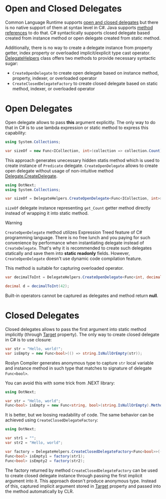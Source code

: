 Open and Closed Delegates
====
Common Language Runtime supports [open and closed delegates](https://docs.microsoft.com/en-us/dotnet/api/system.delegate.createdelegate#System_Delegate_CreateDelegate_System_Type_System_Object_System_String_System_Boolean_) but there is no native support of them at syntax level in C#. Java supports [method references](https://docs.oracle.com/javase/tutorial/java/javaOO/methodreferences.html) to do that. C# syntactically supports closed delegate based created from instance method or open delegate created from static method. 

Additionally, there is no way to create a delegate instance from property getter, index property or overloaded implicit/explicit type cast operator. [DelegateHelpers](../../api/DelegateHelpers.yml) class offers two methods to provide necessary syntactic sugar:
* `CreateOpenDelegate` to create open delegate based on instance method, property, indexer, or overloaded operator
* `CreateClosedDelegateFactory` to create closed delegate based on static method, indexer, or overloaded operator

# Open Delegates
Open delegate allows to pass **this** argument explicitly. The only way to do that in C# is to use lambda expression or static method to express this capability:
```csharp
using System.Collections;

var sizeOf = new Func<ICollection, int>(collection => collection.Count);
```

This approach generates unecessary hidden statis method which is used to create instance of `Predicate` delegate. `CreateOpenDelegate` allows to create open delegate without usage of non-intuitive method [Delegate.CreateDelegate](https://docs.microsoft.com/en-us/dotnet/api/system.delegate.createdelegate#System_Delegate_CreateDelegate_System_Type_System_Object_System_String_System_Boolean_).

```csharp
using DotNext;
using System.Collections;

var sizeOf = DelegateHelpers.CreateOpenDelegate<Func<ICollection, int>>(collection => collection.Count);
```

`sizeOf` delegate instance representing `get_Count` getter method directly instead of wrapping it into static method.

> [!WARNING]
> `CreateOpenDelegate` method utilizes Expression Treed feature of C# programming language. There is no free lunch and you paying for such convenience by performance when instantiating delegate instead of `CreateDelegate`. That's why it is recommended to create such delegates statically and save them into **static readonly** fields. However, `CreateOpenDelegate` doesn't use dynamic code compilation feature.

This method is suitable for capturing overloaded operator.

```csharp
var decimalToInt = DelegateHelpers.CreateOpenDelegate<Func<int, decimal>>(i => (decimal) i);

decimal d = decimalToInt(42);
```

Built-in operators cannot be captured as delegates and method return **null**.

# Closed Delegates
Closed delegates allows to pass the first argument into static method implicitly (through [Target](https://docs.microsoft.com/en-us/dotnet/api/system.delegate.target#System_Delegate_Target) property). The only way to create closed delegate in C# is to use closure:

```csharp
var str = "Hello, world!";
var isEmpty = new Func<bool>(() => string.IsNullOrEmpty(str));
```

Roslyn Compiler generates anonymous type to capture `str` local variable and instance method in such type that matches to signature of delegate `Func<bool>`.

You can avoid this with some trick from .NEXT library:
```csharp
using DotNext;

var str = "Hello, world";
Func<bool> isEmpty = new Func<string, bool>(string.IsNullOrEmpty).Method.CreateDelegate<Func<bool>>(str);
```

It is better, but we loosing readability of code. The same behavior can be achieved using `CreateClosedDelegateFactory`:

```csharp
using DotNext;

var str1 = "";
var str2 = "Hello, world";

var factory = DelegateHelpers.CreateClosedDelegateFactory<Func<bool>>(() => string.IsNullOrEmpty(default(string)));
Func<bool> isEmpty1 = factory(str1);
Func<bool> isEmpty2 = factory(str2);
```

The factory returned by method `CreateClosedDelegateFactory` can be used to create closed delegate instance through passing the first implicit argument into it. This approach doesn't produce anonymous type. Instead of this, captured implicit argument stored in [Target](https://docs.microsoft.com/en-us/dotnet/api/system.delegate.target#System_Delegate_Target) property and passed into the method automatically by CLR.